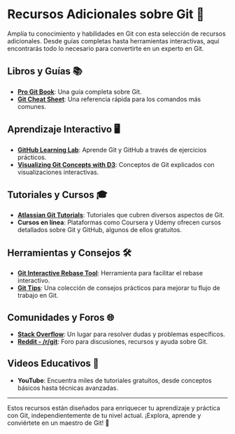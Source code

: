 # Recursos Adicionales sobre Git 📘

Amplía tu conocimiento y habilidades en Git con esta selección de recursos adicionales. Desde guías completas hasta herramientas interactivas, aquí encontrarás todo lo necesario para convertirte en un experto en Git.

## Libros y Guías 📚

- **[Pro Git Book](https://git-scm.com/book/en/v2)**: Una guía completa sobre Git. 
- **[Git Cheat Sheet](https://education.github.com/git-cheat-sheet-education.pdf)**: Una referencia rápida para los comandos más comunes. 

## Aprendizaje Interactivo 🖥️

- **[GitHub Learning Lab](https://lab.github.com/)**: Aprende Git y GitHub a través de ejercicios prácticos.
- **[Visualizing Git Concepts with D3](https://onlywei.github.io/explain-git-with-d3/)**: Conceptos de Git explicados con visualizaciones interactivas.

## Tutoriales y Cursos 🎓

- **[Atlassian Git Tutorials](https://www.atlassian.com/git/tutorials)**: Tutoriales que cubren diversos aspectos de Git.
- **Cursos en línea**: Plataformas como Coursera y Udemy ofrecen cursos detallados sobre Git y GitHub, algunos de ellos gratuitos.

## Herramientas y Consejos 🛠️

- **[Git Interactive Rebase Tool](https://thoughtbot.com/blog/git-interactive-rebase-squash-amend-rewriting-history)**: Herramienta para facilitar el rebase interactivo.
- **[Git Tips](https://github.com/git-tips/tips)**: Una colección de consejos prácticos para mejorar tu flujo de trabajo en Git.

## Comunidades y Foros 🌐

- **[Stack Overflow](https://stackoverflow.com/questions/tagged/git)**: Un lugar para resolver dudas y problemas específicos.
- **[Reddit - /r/git](https://www.reddit.com/r/git/)**: Foro para discusiones, recursos y ayuda sobre Git. 

## Videos Educativos 🎥

- **YouTube**: Encuentra miles de tutoriales gratuitos, desde conceptos básicos hasta técnicas avanzadas. 

---

Estos recursos están diseñados para enriquecer tu aprendizaje y práctica con Git, independientemente de tu nivel actual. ¡Explora, aprende y conviértete en un maestro de Git! 🚀
